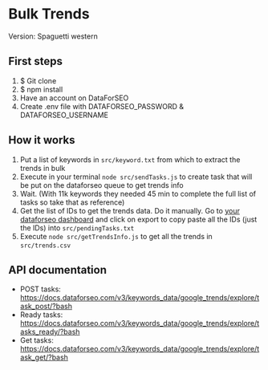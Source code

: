 # Bulk Trends
Version: Spaguetti western

## First steps
1. $ Git clone
2. $ npm install
3. Have an account on DataForSEO
4. Create .env file with DATAFORSEO_PASSWORD & DATAFORSEO_USERNAME

## How it works
1. Put a list of keywords in `src/keyword.txt` from which to extract the trends in bulk
2. Execute in your terminal `node src/sendTasks.js` to create task that will be put on the dataforseo queue to get trends info
3. Wait. (With 11k keywords they needed 45 min to complete the full list of tasks so take that as reference)
4. Get the list of IDs to get the trends data. Do it manually. Go to [your dataforseo dashboard](https://app.dataforseo.com/api-detail/keywords) and click on export to copy paste all the IDs (just the IDs) into `src/pendingTasks.txt`
5. Execute `node src/getTrendsInfo.js` to get all the trends in `src/trends.csv`

## API documentation
* POST tasks: https://docs.dataforseo.com/v3/keywords_data/google_trends/explore/task_post/?bash
* Ready tasks: https://docs.dataforseo.com/v3/keywords_data/google_trends/explore/tasks_ready/?bash
* Get tasks: https://docs.dataforseo.com/v3/keywords_data/google_trends/explore/task_get/?bash